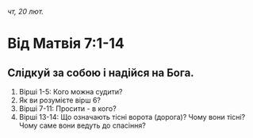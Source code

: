 
_чт, 20 лют._

# Від Матвія 7:1-14

## Слідкуй за собою і надійся на Бога.

1. Вірші 1-5: Кого можна судити?
2. Як ви розумієте вірш 6?
3. Вірші 7-11: Просити - в кого?
4. Вірші 13-14: Що означають тісні ворота (дорога)? Чому вони тісні? Чому саме вони ведуть до спасіння?
